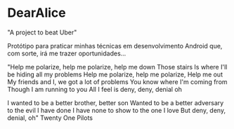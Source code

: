 # DearAlice
"A project to beat Uber"

Protótipo para praticar minhas técnicas em desenvolvimento Android que, com sorte, irá me trazer oportunidades...

"Help me polarize, help me polarize, help me down
Those stairs
Is where I'll be hiding all my problems
Help me polarize, help me polarize,
Help me out
My friends and I, we got a lot of problems
You know where I'm coming from
Though I am running to you
All I feel is deny, deny, denial oh

I wanted to be a better brother, better son
Wanted to be a better adversary to the evil I have done
I have none to show to the one I love
But deny, deny, denial, oh"
                                      Twenty One Pilots
